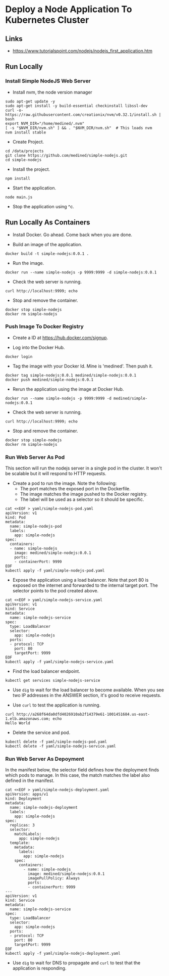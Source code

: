 # Deploy a Node Application To Kubernetes Cluster

## Links

* https://www.tutorialspoint.com/nodejs/nodejs_first_application.htm

## Run Locally

### Install Simple NodeJS Web Server

* Install nvm, the node version manager

```
sudo apt-get update -y
sudo apt-get install -y build-essential checkinstall libssl-dev
curl -o- https://raw.githubusercontent.com/creationix/nvm/v0.32.1/install.sh | bash
export NVM_DIR="/home/medined/.nvm"
[ -s "$NVM_DIR/nvm.sh" ] && . "$NVM_DIR/nvm.sh"  # This loads nvm
nvm install stable
```

* Create Project.

```
cd /data/projects
git clone https://github.com/medined/simple-nodejs.git
cd simple-nodejs
```

* Install the project.

```
npm install
```

* Start the application.

```
node main.js
```

* Stop the application using ^c.

## Run Locally As Containers

* Install Docker. Go ahead. Come back when you are done.

* Build an image of the application.

```
docker build -t simple-nodejs:0.0.1 .
```

* Run the image.

```
docker run --name simple-nodejs -p 9999:9999 -d simple-nodejs:0.0.1
```

* Check the web server is running.

```
curl http://localhost:9999; echo
```

* Stop and remove the container.

```
docker stop simple-nodejs
docker rm simple-nodejs
```

### Push Image To Docker Registry

* Create a ID at https://hub.docker.com/signup.

* Log into the Docker Hub.

```
docker login
```

* Tag the image with your Docker Id. Mine is 'medined'. Then push it.

```
docker tag simple-nodejs:0.0.1 medined/simple-nodejs:0.0.1
docker push medined/simple-nodejs:0.0.1
```

* Rerun the application using the image at Docker Hub.

```
docker run --name simple-nodejs -p 9999:9999 -d medined/simple-nodejs:0.0.1
```

* Check the web server is running.

```
curl http://localhost:9999; echo
```

* Stop and remove the container.

```
docker stop simple-nodejs
docker rm simple-nodejs
```

### Run Web Server As Pod

This section will run the nodejs server in a single pod in the cluster. It won't be scalable but it will respond to HTTP requests.

* Create a pod to run the image. Note the following:
  * The port matches the exposed port in the Dockerfile.
  * The image matches the image pushed to the Docker registry.
  * The label will be used as a selector so it should be specific.

```
cat <<EOF > yaml/simple-nodejs-pod.yaml
apiVersion: v1
kind: Pod
metadata:
  name: simple-nodejs-pod
  labels:
    app: simple-nodejs
spec:
  containers:
  - name: simple-nodejs
    image: medined/simple-nodejs:0.0.1
    ports:
    - containerPort: 9999
EOF
kubectl apply -f yaml/simple-nodejs-pod.yaml
```

* Expose the application using a load balancer. Note that port 80 is exposed on the internet and forwarded to the internal target port. The selector points to the pod created above.

```
cat <<EOF > yaml/simple-nodejs-service.yaml
apiVersion: v1
kind: Service
metadata:
  name: simple-nodejs-service
spec:
  type: LoadBalancer
  selector:
    app: simple-nodejs
  ports:
  - protocol: TCP
    port: 80
    targetPort: 9999
EOF
kubectl apply -f yaml/simple-nodejs-service.yaml
```

* Find the load balancer endpoint.

```
kubectl get services simple-nodejs-service
```

* Use `dig` to wait for the load balancer to become available. When you see two IP addresses in the ANSWER section, it's good to receive requests.

* Use `curl` to test the application is running.

```
curl http://a268f64da0dfd4026910ab2f14379e61-1001451684.us-east-1.elb.amazonaws.com; echo
Hello World
```

* Delete the service and pod.

```
kubectl delete -f yaml/simple-nodejs-pod.yaml
kubectl delete -f yaml/simple-nodejs-service.yaml
```

### Run Web Server As Depoyment

In the manifest below, the selector field defines how the deployment finds which pods to manage. In this case, the match matches the label also defined in the manifest.

```
cat <<EOF > yaml/simple-nodejs-deployment.yaml
apiVersion: apps/v1
kind: Deployment
metadata:
  name: simple-nodejs-deployment
  labels:
    app: simple-nodejs
spec:
  replicas: 3
  selector:
    matchLabels:
      app: simple-nodejs
  template:
    metadata:
      labels:
        app: simple-nodejs
    spec:
      containers:
        - name: simple-nodejs
          image: medined/simple-nodejs:0.0.1
          imagePullPolicy: Always
          ports:
          - containerPort: 9999
---
apiVersion: v1
kind: Service
metadata:
  name: simple-nodejs-service
spec:
  type: LoadBalancer
  selector:
    app: simple-nodejs
  ports:
  - protocol: TCP
    port: 80
    targetPort: 9999
EOF
kubectl apply -f yaml/simple-nodejs-deployment.yaml
```

* Use `dig` to wait for DNS to propagate and `curl` to test that the application is responding.

